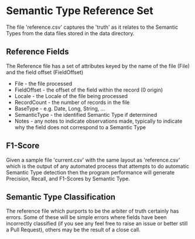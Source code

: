 # Semantic Type Reference Set #

The file 'reference.csv' captures the 'truth' as it relates to the Semantic Types from the data files stored in the data directory.

## Reference Fields  ##

The Reference file has a set of attributes keyed by the name of the file (File) and the field offset (FieldOffset)
 * File - the file processed
 * FieldOffset - the offset of the field within the record (0 origin)
 * Locale - the Locale of the file being processed
 * RecordCount - the number of records in the file
 * BaseType - e.g. Date, Long, String, ... 
 * SemanticType - the identified Semantic Type if determined
 * Notes - any notes to indicate observations made, typically to indicate why the field does not correspond to a Semantic Type

## F1-Score ##

Given a sample file 'current.csv' with the same layout as 'reference.csv' which is the output of any automated process that attempts to do automatic Semantic Type detection then the program performance will generate Precision, Recall, and F1-Scores by Semantic Type.

## Semantic Type Classification ##

The reference file which purports to be the arbiter of truth certainly has errors.  Some of these will be simple errors where fields have been incorrectly classified (if you see any feel free to raise an issue or better still a Pull Request), others may be the result of a close call.
